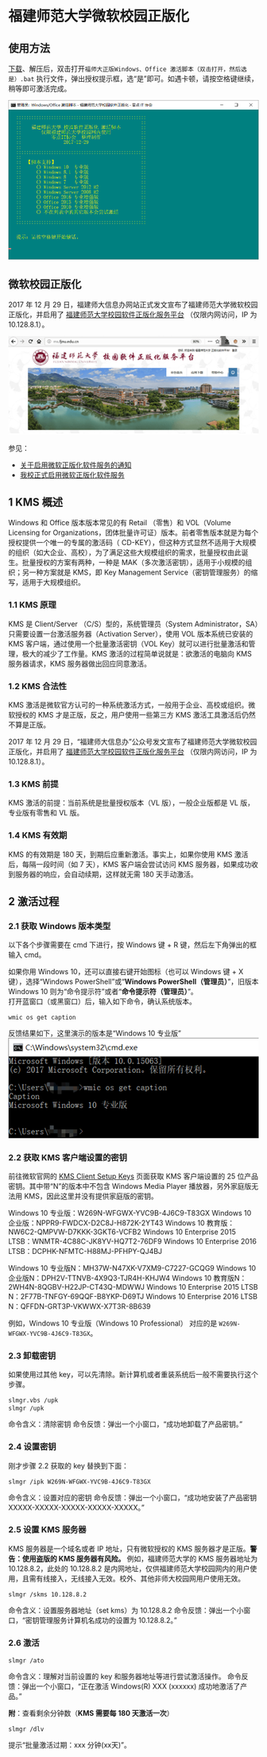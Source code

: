 # 福建师范大学微软校园正版化

## 使用方法

[下载](https://github.com/fjnuer/fjnukms/archive/master.zip)、解压后，双击打开`福师大正版Windows、Office 激活脚本（双击打开，然后选是）.bat` 执行文件，弹出授权提示框，选“是”即可。如遇卡顿，请按空格键继续，稍等即可激活完成。

![](img/fjnukms.png)


## 微软校园正版化

2017 年 12 月 29 日，福建师大信息办网站正式发文宣布了福建师范大学微软校园正版化，并启用了 [福建师范大学校园软件正版化服务平台](http://ms.fjnu.edu.cn/) （仅限内网访问，IP 为 10.128.8.1）。  

![](img/ms-fjnu-edu-cn.png)

参见：
 - [关于启用微软正版化软件服务的通知](http://xxhb.fjnu.edu.cn/69/9e/c7620a158110/page.htm)
 - [我校正式启用微软正版化软件服务](http://xxhb.fjnu.edu.cn/69/e1/c7652a158177/page.htm)   
## 1 KMS 概述
Windows 和 Office 版本版本常见的有 Retail （零售）和 VOL（Volume Licensing for Organizations，团体批量许可证）版本。前者零售版本就是为每个授权提供一个唯一的专属的激活码（ CD-KEY），但这种方式显然不适用于大规模的组织（如大企业、高校），为了满足这些大规模组织的需求，批量授权由此诞生。批量授权的方案有两种，一种是 MAK（多次激活密钥），适用于小规模的组织；另一种方案就是 KMS，即 Key Management Service（密钥管理服务）的缩写，适用于大规模组织。  

### 1.1 KMS 原理
KMS 是 Client/Server （C/S）型的，系统管理员（System Administrator，SA）只需要设置一台激活服务器（Activation Server），使用 VOL 版本系统已安装的 KMS 客户端，通过使用一个批量激活密钥（VOL Key）就可以进行批量激活和管理，极大的减少了工作量。KMS 激活的过程简单说就是：欲激活的电脑向 KMS 服务器请求，KMS 服务器做出回应同意激活。  

### 1.2 KMS 合法性
KMS 激活是微软官方认可的一种系统激活方式，一般用于企业、高校或组织。微软授权的 KMS 才是正版，反之，用户使用一些第三方 KMS 激活工具激活后仍然不算是正版。  

2017 年 12 月 29 日，“福建师大信息办”公众号发文宣布了福建师范大学微软校园正版化，并启用了 [福建师范大学校园软件正版化服务平台](http://ms.fjnu.edu.cn/) （仅限内网访问，IP 为 10.128.8.1）。  

### 1.3 KMS 前提
KMS 激活的前提：当前系统是批量授权版本（VL 版），一般企业版都是 VL 版，专业版有零售和 VL 版。  
### 1.4 KMS 有效期
KMS 的有效期是 180 天，到期后应重新激活。事实上，如果你使用 KMS 激活后，每隔一段时间（如 7 天），KMS 客户端会尝试访问 KMS 服务器，如果成功收到服务器的响应，会自动续期，这样就无需 180 天手动激活。  

## 2 激活过程

### 2.1 获取 Windows 版本类型  
以下各个步骤需要在 cmd 下进行，按 Windows 键 + R 键，然后左下角弹出的框输入 cmd。  

如果你用 Windows 10，还可以直接右键开始图标（也可以 Windows 键 + X 键），选择“Windows PowerShell”或“**Windows PowerShell（管理员）**”，旧版本 Windows 10 则为“命令提示符”或者“**命令提示符（管理员）**”。  
打开蓝窗口（或黑窗口）后，输入如下命令，确认系统版本。
```
wmic os get caption
```
反馈结果如下，这里演示的版本是“Windows 10 专业版”
![wmic-os-get-caption.png](img/wmic-os-get-caption.png)

### 2.2 获取 KMS 客户端设置的密钥
前往微软官网的 [KMS Client Setup Keys](https://technet.microsoft.com/en-us/library/jj612867.aspx) 页面获取 KMS 客户端设置的 25 位产品密钥。其中带“N”的版本中不包含 Windows Media Player 播放器，另外家庭版无法用 KMS，因此这里并没有提供家庭版的密钥。

Windows 10 专业版：W269N-WFGWX-YVC9B-4J6C9-T83GX
Windows 10 企业版：NPPR9-FWDCX-D2C8J-H872K-2YT43
Windows 10 教育版：NW6C2-QMPVW-D7KKK-3GKT6-VCFB2
Windows 10 Enterprise 2015 LTSB：WNMTR-4C88C-JK8YV-HQ7T2-76DF9
Windows 10 Enterprise 2016 LTSB：DCPHK-NFMTC-H88MJ-PFHPY-QJ4BJ

Windows 10 专业版N：MH37W-N47XK-V7XM9-C7227-GCQG9
Windows 10 企业版N：DPH2V-TTNVB-4X9Q3-TJR4H-KHJW4
Windows 10 教育版N：2WH4N-8QGBV-H22JP-CT43Q-MDWWJ
Windows 10 Enterprise 2015 LTSB N：2F77B-TNFGY-69QQF-B8YKP-D69TJ
Windows 10 Enterprise 2016 LTSB N：QFFDN-GRT3P-VKWWX-X7T3R-8B639

例如，Windows 10 专业版（Windows 10 Professional） 对应的是 `W269N-WFGWX-YVC9B-4J6C9-T83GX`。

### 2.3 卸载密钥
如果使用过其他 key，可以先清除。新计算机或者重装系统后一般不需要执行这个步骤。
```
slmgr.vbs /upk
slmgr /upk
```
命令含义：清除密钥
命令反馈：弹出一个小窗口，“成功地卸载了产品密钥。”

### 2.4 设置密钥
刚才步骤 2.2 获取的 key 替换到下面：
```
slmgr /ipk W269N-WFGWX-YVC9B-4J6C9-T83GX
```
命令含义：设置对应的密钥
命令反馈：弹出一个小窗口，“成功地安装了产品密钥 XXXXX-XXXXX-XXXXX-XXXXX-XXXXX。”

### 2.5 设置 KMS 服务器
KMS 服务器是一个域名或者 IP 地址，只有微软授权的 KMS 服务器才是正版。**警告：使用盗版的 KMS 服务器有风险。**
例如，福建师范大学的 KMS 服务器地址为 10.128.8.2，此处的 10.128.8.2 是内网地址，仅供福建师范大学校园网内的用户使用，且需有线接入，无线接入无效。校外、其他非师大校园网用户使用无效。
```
slmgr /skms 10.128.8.2
```
命令含义：设置服务器地址（set kms）为 10.128.8.2
命令反馈：弹出一个小窗口，“密钥管理服务计算机名成功的设置为 10.128.8.2。”
### 2.6 激活
```
slmgr /ato
```
命令含义：理解对当前设置的 key 和服务器地址等进行尝试激活操作。
命令反馈：弹出一个小窗口，“正在激活 Windows(R) XXX (xxxxxx) 成功地激活了产品。”

**附**：查看剩余分钟数（**KMS 需要每 180 天激活一次**）
```
slmgr /dlv
```
提示“批量激活过期：xxx 分钟(xx天)”。